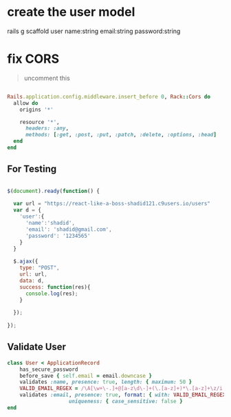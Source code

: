 # create the user model
rails g scaffold user name:string email:string password:string

# fix CORS
> uncomment this 

```ruby

Rails.application.config.middleware.insert_before 0, Rack::Cors do
  allow do
    origins '*'

    resource '*',
      headers: :any,
      methods: [:get, :post, :put, :patch, :delete, :options, :head]
  end
end

```

## For Testing 

```javascript

$(document).ready(function() {
  
  var url = "https://react-like-a-boss-shadid121.c9users.io/users"
  var d = {
    'user':{
      'name':'shadid',
      'email': 'shadid@gmail.com',
      'password': '1234565'
    }
  }
  
  $.ajax({
    type: "POST",
    url: url,
    data: d,
    success: function(res){
      console.log(res);
    }
    
  });
  
});

```

## Validate User
```ruby
class User < ApplicationRecord
    has_secure_password
    before_save { self.email = email.downcase }
    validates :name, presence: true, length: { maximum: 50 }
    VALID_EMAIL_REGEX = /\A[\w+\-.]+@[a-z\d\-]+(\.[a-z]+)*\.[a-z]+\z/i
    validates :email, presence: true, format: { with: VALID_EMAIL_REGEX },
                    uniqueness: { case_sensitive: false }
end
```

